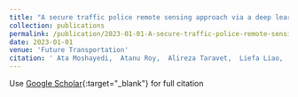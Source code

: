 ```yaml
---
title: "A secure traffic police remote sensing approach via a deep learning-based low-altitude vehicle speed detector through uavs in smart cites: Algorithm, implementation and evaluation"
collection: publications
permalink: /publication/2023-01-01-A-secure-traffic-police-remote-sensing-approach-via-a-deep-learning-based-low-altitude-vehicle-speed-detector-through-uavs-in-smart-cites-Algorithm-implementation-and-evaluation
date: 2023-01-01
venue: 'Future Transportation'
citation: ' Ata Moshayedi,  Atanu Roy,  Alireza Taravet,  Liefa Liao,  Jianqing Wu,  Mehdi Gheisari, &quot;A secure traffic police remote sensing approach via a deep learning-based low-altitude vehicle speed detector through uavs in smart cites: Algorithm, implementation and evaluation.&quot; Future Transportation, 2023.'
---
```

Use [Google Scholar](https://scholar.google.com/scholar?q=A+secure+traffic+police+remote+sensing+approach+via+a+deep+learning+based+low+altitude+vehicle+speed+detector+through+uavs+in+smart+cites:+Algorithm,+implementation+and+evaluation){:target="_blank"} for full citation
